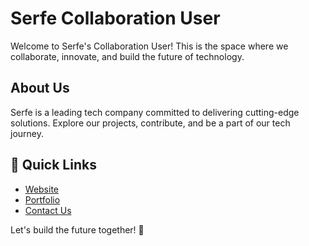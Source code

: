 # Serfe Collaboration User

Welcome to Serfe's Collaboration User! This is the space where we collaborate, innovate, and build the future of technology.

## About Us

Serfe is a leading tech company committed to delivering cutting-edge solutions. Explore our projects, contribute, and be a part of our tech journey.

## 🚀 Quick Links

- [Website](https://www.serfe.com/)
- [Portfolio](https://www.serfe.com/en/portfolio)
- [Contact Us](https://www.serfe.com/en/contact-us)

Let's build the future together! 🚀
